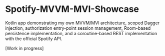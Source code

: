 # Spotify-MVVM-MVI-Showcase


Kotlin app demonstrating my own MVVM/MVI architecture, scoped Dagger injection, authorization entry-point session management, Room-based persistence implementation, and a coroutine-based REST implementation with the official Spotify API.

[Work in progress]
